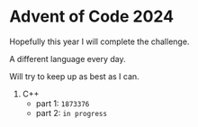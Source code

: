 # Advent of Code 2024

Hopefully this year I will complete the challenge.


A different language every day. 


Will try to keep up as best as I can. 

1. C++
    - part 1: `1873376`
    - part 2: `in progress`